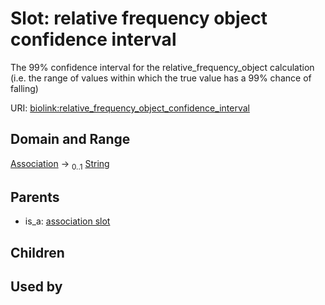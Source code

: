 
# Slot: relative frequency object confidence interval


The 99% confidence interval for the relative_frequency_object calculation (i.e. the range of values within which the true value has a 99% chance of falling)

URI: [biolink:relative_frequency_object_confidence_interval](https://w3id.org/biolink/vocab/relative_frequency_object_confidence_interval)


## Domain and Range

[Association](Association.md) &#8594;  <sub>0..1</sub> [String](types/String.md)

## Parents

 *  is_a: [association slot](association_slot.md)

## Children


## Used by

